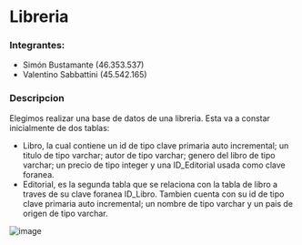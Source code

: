 # Libreria

### Integrantes: 
+ Simón Bustamante (46.353.537)
+ Valentino Sabbattini (45.542.165)

### Descripcion
Elegimos realizar una base de datos de una libreria. Esta va a constar inicialmente de dos tablas: 
- Libro, la cual contiene un id de tipo clave primaria auto incremental; un titulo de tipo varchar; autor de tipo varchar; genero del libro de tipo varchar; un precio de tipo integer y una ID_Editorial usada como clave foranea. 
- Editorial, es la segunda tabla que se relaciona con la tabla de libro a traves de su clave foranea ID_Libro. Tambien cuenta con su id de tipo clave primaria auto incremental; un nombre de tipo varchar y un pais de origen de tipo varchar.

![image](https://github.com/user-attachments/assets/c0122dbb-8524-4677-86b3-76f05fa1a35e)


